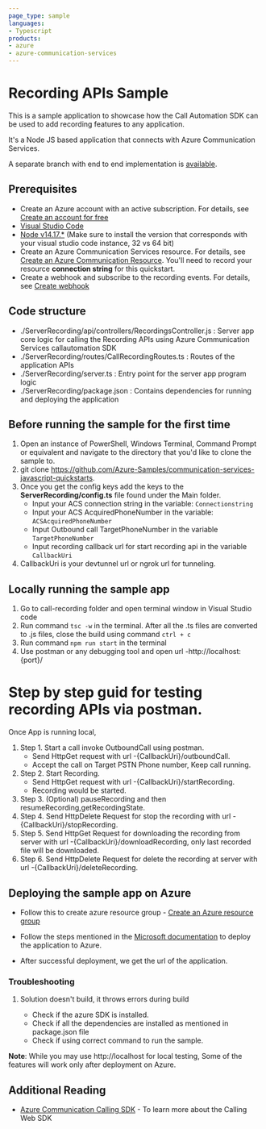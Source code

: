 ```yaml
---
page_type: sample
languages:
- Typescript
products:
- azure
- azure-communication-services
---
```


# Recording APIs Sample

This is a sample application to showcase how the Call Automation SDK can be used to add recording features to any application.

It's a Node JS based application that connects with Azure Communication Services.

A separate branch with end to end implementation is [available](https://github.com/Azure-Samples/communication-services-web-calling-hero/tree/public-preview).

## Prerequisites

- Create an Azure account with an active subscription. For details, see [Create an account for free](https://azure.microsoft.com/free/?WT.mc_id=A261C142F)
- [Visual Studio Code](https://code.visualstudio.com/)
- [Node v14.17.*](https://nodejs.org/en/download/) (Make sure to install the version that corresponds with your visual studio code instance, 32 vs 64 bit)
- Create an Azure Communication Services resource. For details, see [Create an Azure Communication Resource](https://docs.microsoft.com/azure/communication-services/quickstarts/create-communication-resource). You'll need to record your resource **connection string** for this quickstart.
- Create a webhook and subscribe to the recording events. For details, see [Create webhook](https://docs.microsoft.com/azure/communication-services/quickstarts/voice-video-calling/download-recording-file-sample)


## Code structure

- ./ServerRecording/api/controllers/RecordingsController.js : Server app core logic for calling the Recording APIs using Azure Communication Services callautomation SDK
- ./ServerRecording/routes/CallRecordingRoutes.ts : Routes of the application APIs
- ./ServerRecording/server.ts : Entry point for the server app program logic
- ./ServerRecording/package.json : Contains dependencies for running and deploying the application

## Before running the sample for the first time

1. Open an instance of PowerShell, Windows Terminal, Command Prompt or equivalent and navigate to the directory that you'd like to clone the sample to.
2. git clone https://github.com/Azure-Samples/communication-services-javascript-quickstarts.
3. Once you get the config keys add the keys to the **ServerRecording/config.ts**  file found under the Main folder.
	- Input your ACS connection string in the variable: `Connectionstring`
	- Input your ACS AcquiredPhoneNumber in the variable: `ACSAcquiredPhoneNumber`
	- Input Outbound call TargetPhoneNumber in the variable `TargetPhoneNumber`
	- Input recording callback url for start recording api in the variable `CallbackUri`
4. CallbackUri is your devtunnel url or ngrok url for tunneling.

## Locally running the sample app

1. Go to call-recording folder and open terminal window in Visual Studio code
2. Run command `tsc -w` in the terminal. After all the .ts files are converted to .js files, close the build using command `ctrl + c`
3. Run command `npm run start` in the terminal
4. Use postman or any debugging tool and open url -http://localhost:{port}/

# Step by step guid for testing recording APIs via postman.

Once App is running local,
1. Step 1. Start a call invoke OutboundCall using postman. 
	- Send HttpGet request with url -{CallbackUri}/outboundCall.
	- Accept the call on Target PSTN Phone number, Keep call running.
2. Step 2. Start Recording.
	- Send HttpGet request with url -{CallbackUri}/startRecording.
	- Recording would be started.
3. Step 3. (Optional) pauseRecording and then resumeRecording,getRecordingState.
4. Step 4. Send  HttpDelete Request for stop the recording with  url -{CallbackUri}/stopRecording.
5. Step 5. Send  HttpGet Request for downloading the recording from server with url -{CallbackUri}/downloadRecording, only last recorded file will be downloaded.
6. Step 6. Send  HttpDelete Request for delete the recording at server with url -{CallbackUri}/deleteRecording.
## Deploying the sample app on Azure

- Follow this to create azure resource group - [Create an Azure resource group](https://docs.microsoft.com/azure/azure-resource-manager/management/manage-resource-groups-portal)

- Follow the steps mentioned in the [Microsoft documentation](https://docs.microsoft.com/azure/developer/javascript/how-to/deploy-web-app)
to deploy the application to Azure.

- After successful deployment, we get the url of the application.


### Troubleshooting

1. Solution doesn't build, it throws errors during build

	- Check if the azure SDK is installed.
	- Check if all the dependencies are installed as mentioned in package.json file
	- Check if using correct command to run the sample.


**Note**: While you may use http://localhost for local testing, Some of the features will work only after deployment on Azure.

## Additional Reading

- [Azure Communication Calling SDK](https://docs.microsoft.com/azure/communication-services/concepts/voice-video-calling/calling-sdk-features) - To learn more about the Calling Web SDK
